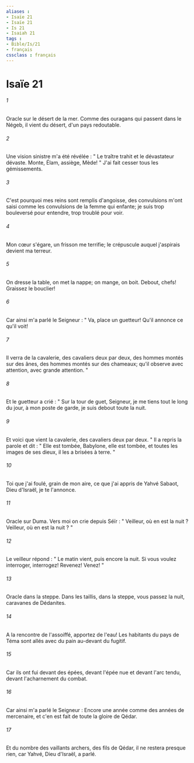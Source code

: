 ```yaml
---
aliases : 
- Isaïe 21
- Isaïe 21
- Is 21
- Isaiah 21
tags : 
- Bible/Is/21
- français
cssclass : français
---
```


# Isaïe 21

###### 1
Oracle sur le désert de la mer. Comme des ouragans qui passent dans le Négeb, il vient du désert, d'un pays redoutable. 
###### 2
Une vision sinistre m'a été révélée : " Le traître trahit et le dévastateur dévaste. Monte, Élam, assiège, Mède! " J'ai fait cesser tous les gémissements. 
###### 3
C'est pourquoi mes reins sont remplis d'angoisse, des convulsions m'ont saisi comme les convulsions de la femme qui enfante; je suis trop bouleversé pour entendre, trop troublé pour voir. 
###### 4
Mon cœur s'égare, un frisson me terrifie; le crépuscule auquel j'aspirais devient ma terreur. 
###### 5
On dresse la table, on met la nappe; on mange, on boit. Debout, chefs! Graissez le bouclier! 
###### 6
Car ainsi m'a parlé le Seigneur : " Va, place un guetteur! Qu'il annonce ce qu'il voit! 
###### 7
Il verra de la cavalerie, des cavaliers deux par deux, des hommes montés sur des ânes, des hommes montés sur des chameaux; qu'il observe avec attention, avec grande attention. " 
###### 8
Et le guetteur a crié : " Sur la tour de guet, Seigneur, je me tiens tout le long du jour, à mon poste de garde, je suis debout toute la nuit. 
###### 9
Et voici que vient la cavalerie, des cavaliers deux par deux. " Il a repris la parole et dit : " Elle est tombée, Babylone, elle est tombée, et toutes les images de ses dieux, il les a brisées à terre. " 
###### 10
Toi que j'ai foulé, grain de mon aire, ce que j'ai appris de Yahvé Sabaot, Dieu d'Israël, je te l'annonce. 
###### 11
Oracle sur Duma. Vers moi on crie depuis Séïr : " Veilleur, où en est la nuit ? Veilleur, où en est la nuit ? " 
###### 12
Le veilleur répond : " Le matin vient, puis encore la nuit. Si vous voulez interroger, interrogez! Revenez! Venez! " 
###### 13
Oracle dans la steppe. Dans les taillis, dans la steppe, vous passez la nuit, caravanes de Dédanites. 
###### 14
A la rencontre de l'assoiffé, apportez de l'eau! Les habitants du pays de Téma sont allés avec du pain au-devant du fugitif. 
###### 15
Car ils ont fui devant des épées, devant l'épée nue et devant l'arc tendu, devant l'acharnement du combat. 
###### 16
Car ainsi m'a parlé le Seigneur : Encore une année comme des années de mercenaire, et c'en est fait de toute la gloire de Qédar. 
###### 17
Et du nombre des vaillants archers, des fils de Qédar, il ne restera presque rien, car Yahvé, Dieu d'Israël, a parlé. 
